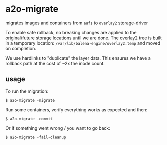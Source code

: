 a2o-migrate
===========

migrates images and containers from `aufs` to `overlay2` storage-driver

To enable safe rollback, no breaking changes are applied to the original/future storage locations until we are done. The
overlay2 tree is built in a temporary location: `/var/lib/balena-engine/overlay2.temp` and moved on completion.

We use hardlinks to "duplicate" the layer data. This ensures we have a rollback path at the cost of ~2x the inode
count.


usage
-----

To run the migration:
```
$ a2o-migrate -migrate
```

Run some containers, verify everything works as expected and then:
```
$ a2o-migrate -commit
```

Or if something went wrong / you want to go back:
```
$ a2o-migrate -fail-cleanup
```
